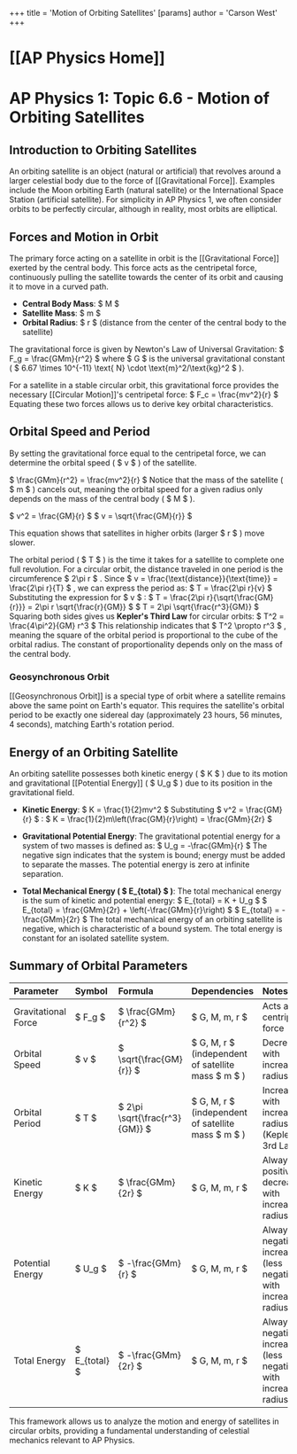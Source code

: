 +++
 title = 'Motion of Orbiting Satellites'
[params]
	author = 'Carson West'
+++
# [[AP Physics Home]]
# AP Physics 1: Topic 6.6 - Motion of Orbiting Satellites

## Introduction to Orbiting Satellites

An orbiting satellite is an object (natural or artificial) that revolves around a larger celestial body due to the force of [[Gravitational Force]]. Examples include the Moon orbiting Earth (natural satellite) or the International Space Station (artificial satellite). For simplicity in AP Physics 1, we often consider orbits to be perfectly circular, although in reality, most orbits are elliptical.

## Forces and Motion in Orbit

The primary force acting on a satellite in orbit is the [[Gravitational Force]] exerted by the central body. This force acts as the centripetal force, continuously pulling the satellite towards the center of its orbit and causing it to move in a curved path.

*   **Central Body Mass**:  $ M $ 
*   **Satellite Mass**:  $ m $ 
*   **Orbital Radius**:  $ r $  (distance from the center of the central body to the satellite)

The gravitational force is given by Newton's Law of Universal Gravitation:
 $ F_g = \frac{GMm}{r^2} $ 
where  $ G $  is the universal gravitational constant ( $ 6.67 \times 10^{-11} \text{ N} \cdot \text{m}^2/\text{kg}^2 $ ).

For a satellite in a stable circular orbit, this gravitational force provides the necessary [[Circular Motion]]'s centripetal force:
 $ F_c = \frac{mv^2}{r} $ 
Equating these two forces allows us to derive key orbital characteristics.

## Orbital Speed and Period

By setting the gravitational force equal to the centripetal force, we can determine the orbital speed ( $ v $ ) of the satellite.

 $  \frac{GMm}{r^2} = \frac{mv^2}{r}  $ 
Notice that the mass of the satellite ( $ m $ ) cancels out, meaning the orbital speed for a given radius only depends on the mass of the central body ( $ M $ ).

 $  v^2 = \frac{GM}{r}  $ 
 $  v = \sqrt{\frac{GM}{r}}  $ 

This equation shows that satellites in higher orbits (larger  $ r $ ) move slower.

The orbital period ( $ T $ ) is the time it takes for a satellite to complete one full revolution. For a circular orbit, the distance traveled in one period is the circumference  $ 2\pi r $ .
Since  $ v = \frac{\text{distance}}{\text{time}} = \frac{2\pi r}{T} $ , we can express the period as:
 $  T = \frac{2\pi r}{v}  $ 
Substituting the expression for  $ v $ :
 $  T = \frac{2\pi r}{\sqrt{\frac{GM}{r}}} = 2\pi r \sqrt{\frac{r}{GM}}  $ 
 $  T = 2\pi \sqrt{\frac{r^3}{GM}}  $ 
Squaring both sides gives us **Kepler's Third Law** for circular orbits:
 $  T^2 = \frac{4\pi^2}{GM} r^3  $ 
This relationship indicates that  $ T^2 \propto r^3 $ , meaning the square of the orbital period is proportional to the cube of the orbital radius. The constant of proportionality depends only on the mass of the central body.

### Geosynchronous Orbit
[[Geosynchronous Orbit]] is a special type of orbit where a satellite remains above the same point on Earth's equator. This requires the satellite's orbital period to be exactly one sidereal day (approximately 23 hours, 56 minutes, 4 seconds), matching Earth's rotation period.

## Energy of an Orbiting Satellite

An orbiting satellite possesses both kinetic energy ( $ K $ ) due to its motion and gravitational [[Potential Energy]] ( $ U_g $ ) due to its position in the gravitational field.

*   **Kinetic Energy**:
     $  K = \frac{1}{2}mv^2  $ 
    Substituting  $ v^2 = \frac{GM}{r} $ :
     $  K = \frac{1}{2}m\left(\frac{GM}{r}\right) = \frac{GMm}{2r}  $ 

*   **Gravitational Potential Energy**:
    The gravitational potential energy for a system of two masses is defined as:
     $  U_g = -\frac{GMm}{r}  $ 
    The negative sign indicates that the system is bound; energy must be added to separate the masses. The potential energy is zero at infinite separation.

*   **Total Mechanical Energy ( $ E_{total} $ )**:
    The total mechanical energy is the sum of kinetic and potential energy:
     $  E_{total} = K + U_g  $ 
     $  E_{total} = \frac{GMm}{2r} + \left(-\frac{GMm}{r}\right)  $ 
     $  E_{total} = -\frac{GMm}{2r}  $ 
    The total mechanical energy of an orbiting satellite is negative, which is characteristic of a bound system. The total energy is constant for an isolated satellite system.

## Summary of Orbital Parameters

| Parameter        | Symbol | Formula                               | Dependencies                                      | Notes                                             |
| :--------------- | :----- | :------------------------------------ | :------------------------------------------------ | :------------------------------------------------ |
| Gravitational Force |  $ F_g $   |  $ \frac{GMm}{r^2} $                      |  $ G, M, m, r $                                       | Acts as centripetal force                       |
| Orbital Speed    |  $ v $     |  $ \sqrt{\frac{GM}{r}} $                  |  $ G, M, r $  (independent of satellite mass  $ m $ )     | Decreases with increasing radius                |
| Orbital Period   |  $ T $     |  $ 2\pi \sqrt{\frac{r^3}{GM}} $           |  $ G, M, r $  (independent of satellite mass  $ m $ )     | Increases with increasing radius (Kepler's 3rd Law) |
| Kinetic Energy   |  $ K $     |  $ \frac{GMm}{2r} $                       |  $ G, M, m, r $                                       | Always positive, decreases with increasing radius |
| Potential Energy |  $ U_g $   |  $ -\frac{GMm}{r} $                       |  $ G, M, m, r $                                       | Always negative, increases (less negative) with increasing radius |
| Total Energy     |  $ E_{total} $  |  $ -\frac{GMm}{2r} $                      |  $ G, M, m, r $                                       | Always negative, increases (less negative) with increasing radius |

This framework allows us to analyze the motion and energy of satellites in circular orbits, providing a fundamental understanding of celestial mechanics relevant to AP Physics.